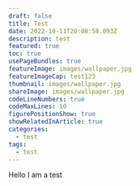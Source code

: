 ```yaml
---
draft: false
title: Test
date: 2022-10-11T20:08:58.093Z
description: test
featured: true
toc: true
usePageBundles: true
featureImage: images/wallpaper.jpg
featureImageCap: test123
thumbnail: images/wallpaper.jpg
shareImage: images/wallpaper.jpg
codeLineNumbers: true
codeMaxLines: 10
figurePositionShow: true
showRelatedInArticle: true
categories:
  - test
tags:
  - test
---
```

Hello I am a test